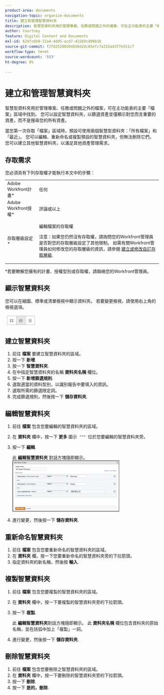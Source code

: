 ```yaml
---
product-area: documents
navigation-topic: organize-documents
title: 建立和管理智慧資料夾
description: 智慧型資料夾用於管理專案、任務或問題之外的檔案，可在主功能表的主要「檔案」區域中找到。 您可以設定智慧資料夾，以篩選資產並僅顯示對您而言重要的資產，而不是搜尋您的所有資產。
author: Courtney
feature: Digital Content and Documents
exl-id: 62dfc6b9-72a4-4dd5-acd7-42269cd99b1b
source-git-commit: f2f825280204b56d2dc85efc7a315a4377e551c7
workflow-type: tm+mt
source-wordcount: '553'
ht-degree: 0%

---
```


# 建立和管理智慧資料夾

智慧型資料夾用於管理專案、任務或問題之外的檔案，可在主功能表的主要「檔案」區域中找到。 您可以設定智慧資料夾，以篩選資產並僅顯示對您而言重要的資產，而不是搜尋您的所有資產。

當您第一次存取「檔案」區域時，預設可使用兩個智慧型資料夾：「所有檔案」和「最近」。 您可以編輯、重新命名或複製預設的智慧資料夾，但無法刪除它們。 您可以建立其他智慧資料夾，以滿足其他資產管理需求。

## 存取需求

您必須具有下列存取權才能執行本文中的步驟：

<table style="table-layout:auto"> 
 <col> 
 <col> 
 <tbody> 
  <tr> 
   <td role="rowheader">Adobe Workfront計畫*</td> 
   <td> <p>任何</p> </td> 
  </tr> 
  <tr> 
   <td role="rowheader">Adobe Workfront授權*</td> 
   <td> <p>評論或以上</p> </td> 
  </tr> 
  <tr> 
   <td role="rowheader">存取層級設定*</td> 
   <td> <p>編輯檔案的存取權</p> <p>注意：如果您仍然沒有存取權，請詢問您的Workfront管理員是否對您的存取層級設定了其他限制。 如需有關Workfront管理員如何修改您的存取層級的資訊，請參閱 <a href="../../administration-and-setup/add-users/configure-and-grant-access/create-modify-access-levels.md" class="MCXref xref">建立或修改自訂存取層級</a>.</p> </td> 
  </tr> 
 </tbody> 
</table>

&#42;若要瞭解您擁有的計畫、授權型別或存取權，請聯絡您的Workfront管理員。

## 顯示智慧資料夾 

您可以在縮圖、標準或清單檢視中顯示資料夾。 若要變更檢視，請使用右上角的檢視選項。

![](assets/screenshot-2016-07-07-12.46.54.png)

## 建立智慧資料夾 

1. 前往 **檔案** 要建立智慧資料夾的區域。
1. 按一下 **新增**.
1. 按一下 **智慧資料夾**.
1. 在中指定智慧資料夾的名稱 **資料夾名稱** 欄位。
1. 按一下 **新增篩選規則**.
1. 選取適當的資料型別，以識別報告中要填入的資訊。
1. 選取所需的篩選限定詞。 
1. 完成篩選規則，然後按一下 **儲存資料夾**.

## 編輯智慧資料夾 

1. 前往 **檔案** 包含您要編輯的智慧資料夾的區域。
1. 在 **資料夾** 欄中，按一下 **更多** 圖示 ![](assets/more-icon.png) 位於您要編輯的智慧資料夾旁。
1. 按一下 **編輯**.

   此 **編輯智慧資料夾** 對話方塊隨即顯示。\
   ![](assets/screen-shot-2013-08-14-at-8.42.04-am-350x167.png)

1. 進行變更，然後按一下 **儲存資料夾**.

## 重新命名智慧資料夾 

1. 前往 **檔案** 包含您要重新命名的智慧資料夾的區域。
1. 在 **資料夾** 欄，按一下您要重新命名的智慧資料夾旁的下拉箭頭。
1. 指定資料夾的新名稱，然後按 **輸入**.

## 複製智慧資料夾

1. 前往 **檔案** 包含您要複製的智慧資料夾的區域。
1. 在 **資料夾** 欄中，按一下要複製的智慧資料夾旁的下拉箭頭。
1. 按一下 **複製**.

   此 **編輯智慧資料夾**&#x200B;對話方塊隨即顯示。 此 **資料夾名稱** 欄位包含資料夾的原始名稱，並在括弧中加上「複製」一詞。

1. 進行變更，然後按一下 **儲存資料夾**.

## 刪除智慧資料夾 

1. 前往 **檔案** 包含您要刪除之智慧資料夾的區域。
1. 在 **資料夾** 欄中，按一下要刪除的智慧資料夾旁的下拉箭頭。
1. 按一下 **刪除**.
1. 按一下 **是的，刪除**.
